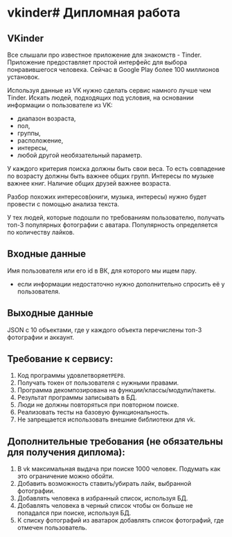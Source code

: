 # vkinder# Дипломная работа


## VKinder
Все слышали про известное приложение для знакомств - Tinder. Приложение предоставляет простой интерфейс для выбора понравившегося человека. Сейчас в Google Play более 100 миллионов установок.

Используя данные из VK нужно сделать сервис намного лучше чем Tinder. Искать людей, подходящих под условия, на основании информации о пользователе из VK:
- диапазон возраста,
- пол,
- группы,
- расположение,
- интересы, 
- любой другой необязательный параметр.

У каждого критерия поиска должны быть свои веса. То есть совпадение по возрасту должны быть важнее общих групп. Интересы по музыке важнее книг. Наличие общих друзей важнее возраста.

Разбор похожих интересов(книги, музыка, интересы) нужно будет провести с помощью анализа текста.

У тех людей, которые подошли по требованиям пользователю, получать топ-3 популярных фотографии с аватара. Популярность  определяется по количеству лайков.

## Входные данные
Имя пользователя или его id в ВК, для которого мы ищем пару.
- если информации недостаточно нужно дополнительно спросить её у пользователя.


## Выходные данные
JSON с 10 объектами, где у каждого объекта перечислены топ-3 фотографии и аккаунт.

## Требование к сервису:
1. Код программы удовлетворяет`PEP8`.
2. Получать токен от пользователя с нужными правами.
3. Программа декомпозирована на функции/классы/модули/пакеты.
4. Результат программы записывать в БД.
5. Люди не должны повторяться при повторном поиске.
6. Реализовать тесты на базовую функциональность.
7. Не запрещается использовать внешние библиотеки для vk.


## Дополнительные требования (не обязательны для получения диплома):
1. В vk максимальная выдача при поиске 1000 человек. Подумать как это ограничение можно обойти.
2. Добавить возможность ставить/убирать лайк, выбранной фотографии.
3. Добавлять человека в избранный список, используя БД.
4. Добавлять человека в черный список чтобы он больше не попадался при поиске, используя БД.
5. К списку фотографий из аватарок добавлять список фотографий, где отмечен пользователь.
 
